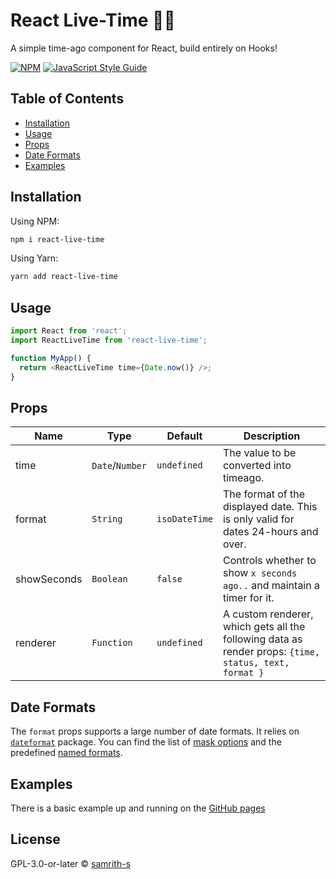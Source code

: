 # React Live-Time 🖖🏼

A simple time-ago component for React, build entirely on Hooks!

[![NPM](https://img.shields.io/npm/v/react-live-time.svg)][npm] [![JavaScript Style Guide](https://img.shields.io/badge/code_style-standard-brightgreen.svg)][js-std]

## Table of Contents

- [Installation](#installation)
- [Usage](#usage)
- [Props](#props)
- [Date Formats](#date-formats)
- [Examples](#examples)

## <a name="installation"></a>Installation

Using NPM:

```bash
npm i react-live-time
```

Using Yarn:

```bash
yarn add react-live-time
```

## <a name="usage"></a>Usage

```javascript
import React from 'react';
import ReactLiveTime from 'react-live-time';

function MyApp() {
  return <ReactLiveTime time={Date.now()} />;
}
```

## <a name="props"></a>Props

| Name        | Type            | Default       | Description                                                                                           |
| ----------- | --------------- | ------------- | ----------------------------------------------------------------------------------------------------- |
| time        | `Date`/`Number` | `undefined`   | The value to be converted into timeago.                                                               |
| format      | `String`        | `isoDateTime` | The format of the displayed date. This is only valid for dates 24-hours and over.                     |
| showSeconds | `Boolean`       | `false`       | Controls whether to show `x seconds ago..` and maintain a timer for it.                               |
| renderer    | `Function`      | `undefined`   | A custom renderer, which gets all the following data as render props: `{time, status, text, format }` |

## <a name="date-formats"></a>Date Formats

The `format` props supports a large number of date formats. It relies on [`dateformat`](https://www.npmjs.com/package/dateformat) package. You can find the list of [mask options][df-mo] and the predefined [named formats][df-nf].

## <a name="examples"></a>Examples

There is a basic example up and running on the [GitHub pages][gh-pages]

## <a name="license"></a>License

GPL-3.0-or-later © [samrith-s](https://github.com/samrith-s)

[gh-pages]: https://samrith-s.github.io/react-live-time/
[npm]: https://www.npmjs.com/package/react-live-time
[js-std]: https://standardjs.com
[df]: https://www.npmjs.com/package/dateformat
[df-mo]: https://github.com/felixge/node-dateformat#mask-options
[df-nf]: https://github.com/felixge/node-dateformat#named-formats
